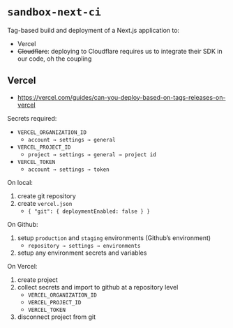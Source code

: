 # `sandbox-next-ci`

Tag-based build and deployment of a Next.js application to:

- Vercel
- ~~Cloudflare~~: deploying to Cloudflare requires us to integrate their SDK in our code, oh the coupling

## Vercel

- https://vercel.com/guides/can-you-deploy-based-on-tags-releases-on-vercel

Secrets required:

- `VERCEL_ORGANIZATION_ID`
  - `account → settings → general`
- `VERCEL_PROJECT_ID`
  - `project → settings → general → project id`
- `VERCEL_TOKEN`
  - `account → settings → token`

On local:

1. create git repository
1. create `vercel.json`
   - `{ "git": { deploymentEnabled: false } }`

On Github:

1. setup `production` and `staging` environments (Github’s environment)
   - `repository → settings → environments`
1. setup any environment secrets and variables

On Vercel:

1. create project
1. collect secrets and import to github at a repository level
   - `VERCEL_ORGANIZATION_ID`
   - `VERCEL_PROJECT_ID`
   - `VERCEL_TOKEN`
1. disconnect project from git

